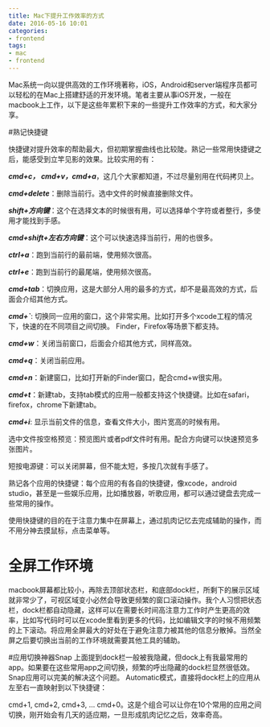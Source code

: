 ```yaml
---
title: Mac下提升工作效率的方式
date: 2016-05-16 10:01
categories:
- frontend
tags:
- mac
- frontend
---
```


Mac系统一向以提供高效的工作环境著称，iOS，Android和server端程序员都可以轻松的在Mac上搭建舒适的开发环境。笔者主要从事iOS开发，一般在macbook上工作，以下是这些年累积下来的一些提升工作效率的方式，和大家分享。

#熟记快捷键

快捷键对提升效率的帮助最大，但初期掌握曲线也比较陡。熟记一些常用快捷键之后，能感受到立竿见影的效果。比较实用的有：

***cmd+c， cmd+v，cmd+a***，这几个大家都知道，不过尽量别用在代码拷贝上。

***cmd+delete***：删除当前行。选中文件的时候直接删除文件。

***shift+方向键***：这个在选择文本的时候很有用，可以选择单个字符或者整行，多使用才能找到手感。

***cmd+shift+左右方向键***：这个可以快速选择当前行，用的也很多。

***ctrl+a***：跑到当前行的最前端，使用频次很高。

***ctrl+e***：跑到当前行的最尾端，使用频次很高。

***cmd+tab***：切换应用，这是大部分人用的最多的方式，却不是最高效的方式，后面会介绍其他方式。

***cmd+`***: 切换同一应用的窗口，这个非常实用。比如打开多个xcode工程的情况下，快速的在不同项目之间切换。 Finder，Firefox等场景下都支持。

***cmd+w***：关闭当前窗口，后面会介绍其他方式，同样高效。

***cmd+q***：关闭当前应用。

***cmd+n***：新建窗口，比如打开新的Finder窗口，配合cmd+w很实用。

***cmd+t***：新建tab，支持tab模式的应用一般都支持这个快捷键。比如在safari，firefox，chrome下新建tab。

***cmd+i***: 显示当前文件的信息，查看文件大小，图片宽高的时候有用。

选中文件按空格预览：预览图片或者pdf文件时有用。配合方向键可以快速预览多张图片。

短按电源键：可以关闭屏幕，但不能太短，多按几次就有手感了。

熟记各个应用的快捷键：每个应用的有各自的快捷键，像xcode，android studio，甚至是一些娱乐应用，比如播放器，听歌应用，都可以通过键盘去完成一些常用的操作。

使用快捷键的目的在于注意力集中在屏幕上，通过肌肉记忆去完成辅助的操作，而不用分神去摸鼠标，点击菜单等。

# 全屏工作环境

macbook屏幕都比较小，再除去顶部状态栏，和底部dock栏，所剩下的展示区域就非常少了，可视区域变小必然会导致更频繁的窗口滚动操作。我个人习惯把状态栏，dock栏都自动隐藏，这样可以在需要长时间高注意力工作时产生更高的效率，比如写代码时可以在xcode里看到更多的代码，比如编辑文字的时候不用频繁的上下滚动。将应用全屏最大的好处在于避免注意力被其他的信息分散掉。当然全屏之后要切换出当前的工作环境就需要其他工具的辅助。

#应用切换神器Snap
上面提到dock栏一般被我隐藏，但dock上有我最常用的app。如果要在这些常用app之间切换，频繁的呼出隐藏的dock栏显然很低效。Snap应用可以完美的解决这个问题。
Automatic模式，直接将dock栏上的应用从左至右一直映射到以下快捷键：

cmd+1, cmd+2, cmd+3, … cmd+0。这是个组合可以让你在10个常用的应用之间切换，刚开始会有几天的适应期，一旦形成肌肉记忆之后，效率奇高。
